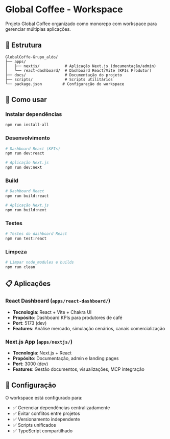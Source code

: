 # Global Coffee - Workspace

Projeto Global Coffee organizado como monorepo com workspace para gerenciar múltiplas aplicações.

## 📁 Estrutura

```
GlobalCoffe-Grupo_aldo/
├── apps/
│   ├── nextjs/           # Aplicação Next.js (documentação/admin)
│   └── react-dashboard/  # Dashboard React/Vite (KPIs Produtor)
├── docs/                 # Documentação do projeto
├── scripts/              # Scripts utilitários
└── package.json         # Configuração do workspace
```

## 🚀 Como usar

### Instalar dependências
```bash
npm run install-all
```

### Desenvolvimento
```bash
# Dashboard React (KPIs)
npm run dev:react

# Aplicação Next.js
npm run dev:next
```

### Build
```bash
# Dashboard React
npm run build:react

# Aplicação Next.js  
npm run build:next
```

### Testes
```bash
# Testes do dashboard React
npm run test:react
```

### Limpeza
```bash
# Limpar node_modules e builds
npm run clean
```

## 📋 Aplicações

### React Dashboard (`apps/react-dashboard/`)
- **Tecnologia**: React + Vite + Chakra UI
- **Propósito**: Dashboard KPIs para produtores de café
- **Port**: 5173 (dev)
- **Features**: Análise mercado, simulação cenários, canais comercialização

### Next.js App (`apps/nextjs/`)
- **Tecnologia**: Next.js + React
- **Propósito**: Documentação, admin e landing pages
- **Port**: 3000 (dev)
- **Features**: Gestão documentos, visualizações, MCP integração

## 🔧 Configuração

O workspace está configurado para:
- ✅ Gerenciar dependências centralizadamente
- ✅ Evitar conflitos entre projetos
- ✅ Versionamento independente
- ✅ Scripts unificados
- ✅ TypeScript compartilhado
